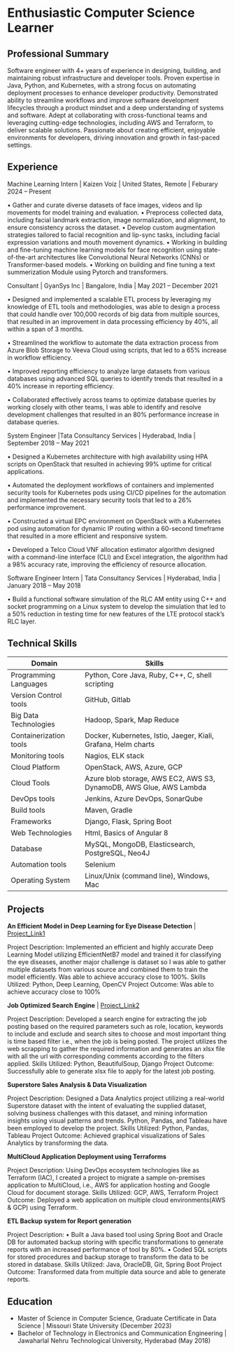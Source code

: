 <!---![My Logo]({{ site.baseurl }}{{ site.logo }})--->

<!---# Software Engineer--->
# Enthusiastic Computer Science Learner

## Professional Summary

Software engineer with 4+ years of experience in designing, building, and maintaining robust infrastructure and developer
tools. Proven expertise in Java, Python, and Kubernetes, with a strong focus on automating deployment processes to enhance developer
productivity. Demonstrated ability to streamline workflows and improve software development lifecycles through a product mindset
and a deep understanding of systems and software. Adept at collaborating with cross-functional teams and leveraging cutting-edge
technologies, including AWS and Terraform, to deliver scalable solutions. Passionate about creating efficient, enjoyable environments
for developers, driving innovation and growth in fast-paced settings.

## Experience

Machine Learning Intern | Kaizen Voiz | United States, Remote | Feburary 2024 – Present

•	Gather and curate diverse datasets of face images, videos and lip movements for model training and evaluation.
•	Preprocess collected data, including facial landmark extraction, image normalization, and alignment, to ensure consistency across the dataset.
•	Develop custom augmentation strategies tailored to facial recognition and lip-sync tasks, including facial expression variations and mouth movement dynamics.
•	Working in building and fine-tuning machine learning models for face recognition using state-of-the-art architectures like Convolutional Neural Networks (CNNs) or Transformer-based models.
• Working on building and fine tuning a text summerization Module using Pytorch and transformers.


Consultant | GyanSys Inc | Bangalore, India | May 2021 – December 2021

• Designed and implemented a scalable ETL process by leveraging my knowledge of ETL tools and methodologies, was able to
design a process that could handle over 100,000 records of big data from multiple sources, that resulted in an improvement in
data processing efficiency by 40%, all within a span of 3 months.

• Streamlined the workflow to automate the data extraction process from Azure Blob Storage to Veeva Cloud using scripts, that
led to a 65% increase in workflow efficiency.

• Improved reporting efficiency to analyze large datasets from various databases using advanced SQL queries to identify trends
that resulted in a 40% increase in reporting efficiency.

• Collaborated effectively across teams to optimize database queries by working closely with other teams, I was able to identify
and resolve development challenges that resulted in an 80% performance increase in database queries.

System Engineer |Tata Consultancy Services | Hyderabad, India | September 2018 – May 2021

• Designed a Kubernetes architecture with high availability using HPA scripts on OpenStack that resulted in achieving 99%
uptime for critical applications.

• Automated the deployment workflows of containers and implemented security tools for Kubernetes pods using CI/CD pipelines
for the automation and implemented the necessary security tools that led to a 26% performance improvement.

• Constructed a virtual EPC environment on OpenStack with a Kubernetes pod using automation for dynamic IP routing within a
60-second timeframe that resulted in a more efficient and responsive system.

• Developed a Telco Cloud VNF allocation estimator algorithm designed with a command-line interface (CLI) and Excel
integration, the algorithm had a 98% accuracy rate, improving the efficiency of resource allocation.

Software Engineer Intern | Tata Consultancy Services | Hyderabad, India | January 2018 – May 2018

• Build a functional software simulation of the RLC AM entity using C++ and socket programming on a Linux system to develop
the simulation that led to a 50% reduction in testing time for new features of the LTE protocol stack’s RLC layer.

## Technical Skills

<table>
  <thead>
    <tr>
      <th>Domain</th>
      <th>Skills</th>
    </tr>
  </thead>
  <tbody>
    <tr>
      <td>Programming Languages</td>
      <td>Python, Core Java, Ruby, C++, C, shell scripting</td>
    </tr>
    <tr>
      <td>Version Control tools</td>
      <td>GitHub, Gitlab</td>
    </tr>
    <tr>
      <td>Big Data Technologies</td>
      <td>Hadoop, Spark, Map Reduce</td>
    </tr>
    <tr>
      <td>Containerization tools</td>
      <td>Docker, Kubernetes, Istio, Jaeger, Kiali, Grafana, Helm charts</td>
    </tr>
    <tr>
      <td>Monitoring tools</td>
      <td>Nagios, ELK stack</td>
    </tr>
    <tr>
      <td>Cloud Platform</td>
      <td>OpenStack, AWS, Azure, GCP</td>
    </tr>
    <tr>
      <td>Cloud Tools</td>
      <td>Azure blob storage, AWS EC2, AWS S3, DynamoDB, AWS Glue, AWS Lambda</td>
    </tr>
    <tr>
      <td>DevOps tools</td>
      <td>Jenkins, Azure DevOps, SonarQube</td>
    </tr>
    <tr>
      <td>Build tools</td>
      <td>Maven, Gradle</td>
    </tr>
    <tr>
      <td>Frameworks</td>
      <td>Django, Flask, Spring Boot</td>
    </tr>
    <tr>
      <td>Web Technologies</td>
      <td>Html, Basics of Angular 8</td>
    </tr>
    <tr>
      <td>Database</td>
      <td>MySQL, MongoDB, Elasticsearch, PostgreSQL, Neo4J</td>
    </tr>
    <tr>
      <td>Automation tools</td>
      <td>Selenium</td>
    </tr>
    <tr>
      <td>Operating System</td>
      <td>Linux/Unix (command line), Windows, Mac</td>
    </tr>
  </tbody>
</table>

## Projects

**An Efficient Model in Deep Learning for Eye Disease Detection** | [Project_Link1](https://github.com/akhil-g/-An-Efficient-Model-in-Deep-Learning-for-Eye-Disease-Detection)  

Project Description: Implemented an efficient and highly accurate Deep Learning Model utilizing EfficientNetB7 model and trained it for classifying the eye diseases, another major challenge is dataset so I was able to gather multiple datasets from various source and combined them to train the model efficiently. Was able to achieve accuracy close to 100%.
Skills Utilized: Python, Deep Learning, OpenCV
Project Outcome: Was able to achieve accuracy close to 100%

**Job Optimized Search Engine** | [Project_Link2](https://github.com/akhil-g/JobOptimizedSearchEngine)

Project Description: Developed a search engine for extracting the job posting based on the required parameters such as role, location, keywords to include and exclude and search sites to choose and most important thing is time based filter i.e., when the job is being posted. The project utilizes the web scrapping to gather the required information and generates an xlsx file with all the url with corresponding comments according to the filters applied.
Skills Utilized: Python, BeautifulSoup, Django
Project Outcome: Successfully able to generate xlsx file to apply for the latest job posting.

**Superstore Sales Analysis & Data Visualization**

Project Description: Designed a Data Analytics project utilizing a real-world Superstore dataset with the intent of evaluating the supplied dataset, solving business challenges with this dataset, and mining information insights using visual patterns and trends. Python, Pandas, and Tableau have been employed to develop the project.
Skills Utilized: Python, Pandas, Tableau
Project Outcome: Achieved graphical visualizations of Sales Analytics by transforming the data.

**MultiCloud Application Deployment using Terraforms** 

Project Description: Using DevOps ecosystem technologies like as Terraform (IAC), I created a project to migrate a sample on-premises application to MultiCloud, i.e., AWS for application hosting and Google Cloud for document storage.
Skills Utilized: GCP, AWS, Terraform
Project Outcome: Deployed a web application on multiple cloud environments(AWS & GCP) using Terraform.

**ETL Backup system for Report generation**

Project Description: • Built a Java based tool using Spring Boot and Oracle DB for automated backup storing with specific transformations to generate reports with an increased performance of tool by 80%. • Coded SQL scripts for stored procedures and backup storage to transform the data to be stored in database.
Skills Utilized: Java, OracleDB, Git, Spring Boot
Project Outcome: Transformed data from multiple data source and able to generate reports.

## Education
- Master of Science in Computer Science, Graduate Certificate in Data Science | Missouri State University (December 2023)
- Bachelor of Technology in Electronics and Communication Engineering | Jawaharlal Nehru Technological University, Hyderabad (May 2018)
